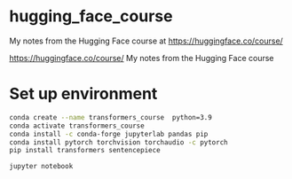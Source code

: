 # hugging_face_course
My notes from the Hugging Face course at https://huggingface.co/course/


https://huggingface.co/course/
My notes from the Hugging Face course

# Set up environment
```bash
conda create --name transformers_course  python=3.9
conda activate transformers_course
conda install -c conda-forge jupyterlab pandas pip
conda install pytorch torchvision torchaudio -c pytorch
pip install transformers sentencepiece

jupyter notebook
```
